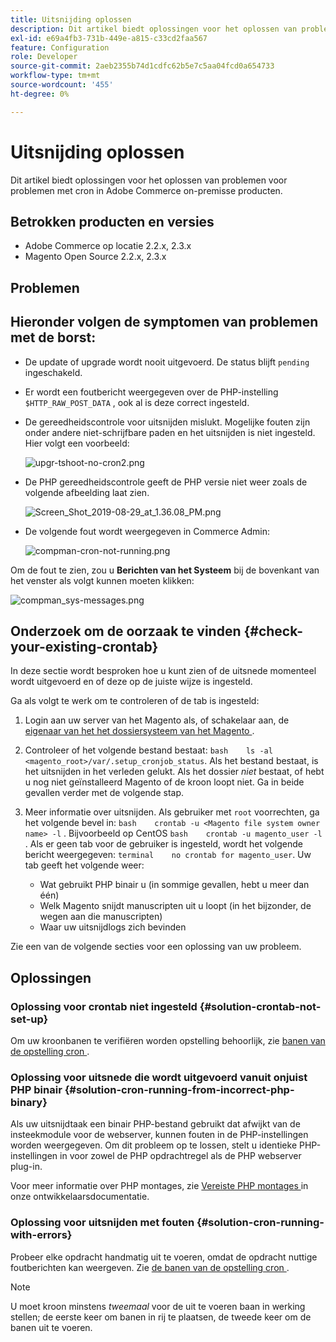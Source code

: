 ```yaml
---
title: Uitsnijding oplossen
description: Dit artikel biedt oplossingen voor het oplossen van problemen voor problemen met cron in Adobe Commerce on-premisse producten.
exl-id: e69a4fb3-731b-449e-a815-c33cd2faa567
feature: Configuration
role: Developer
source-git-commit: 2aeb2355b74d1cdfc62b5e7c5aa04fcd0a654733
workflow-type: tm+mt
source-wordcount: '455'
ht-degree: 0%

---
```


# Uitsnijding oplossen

Dit artikel biedt oplossingen voor het oplossen van problemen voor problemen met cron in Adobe Commerce on-premisse producten.

## Betrokken producten en versies

* Adobe Commerce op locatie 2.2.x, 2.3.x
* Magento Open Source 2.2.x, 2.3.x

## Problemen

## Hieronder volgen de symptomen van problemen met de borst:

* De update of upgrade wordt nooit uitgevoerd. De status blijft `pending` ingeschakeld.
* Er wordt een foutbericht weergegeven over de PHP-instelling `$HTTP_RAW_POST_DATA` , ook al is deze correct ingesteld.
* De gereedheidscontrole voor uitsnijden mislukt. Mogelijke fouten zijn onder andere niet-schrijfbare paden en het uitsnijden is niet ingesteld. Hier volgt een voorbeeld:

  ![ upgr-tshoot-no-cron2.png ](assets/upgr-tshoot-no-cron2.png)

* De PHP gereedheidscontrole geeft de PHP versie niet weer zoals de volgende afbeelding laat zien.

  ![ Screen_Shot_2019-08-29_at_1.36.08_PM.png ](assets/Screen_Shot_2019-08-29_at_1.36.08_PM.png)

* De volgende fout wordt weergegeven in Commerce Admin:

  ![ compman-cron-not-running.png ](assets/compman-cron-not-running.png)

Om de fout te zien, zou u **Berichten van het Systeem** bij de bovenkant van het venster als volgt kunnen moeten klikken:

![ compman_sys-messages.png ](assets/compman_sys-messages.png)

## Onderzoek om de oorzaak te vinden {#check-your-existing-crontab}

In deze sectie wordt besproken hoe u kunt zien of de uitsnede momenteel wordt uitgevoerd en of deze op de juiste wijze is ingesteld.

Ga als volgt te werk om te controleren of de tab is ingesteld:

1. Login aan uw server van het Magento als, of schakelaar aan, de [ eigenaar van het het dossiersysteem van het Magento ](https://experienceleague.adobe.com/en/docs/commerce-operations/installation-guide/prerequisites/file-system/overview).
1. Controleer of het volgende bestand bestaat:    `bash    ls -al <magento_root>/var/.setup_cronjob_status`. Als het bestand bestaat, is het uitsnijden in het verleden gelukt. Als het dossier *niet* bestaat, of hebt u nog niet geïnstalleerd Magento of de kroon loopt niet. Ga in beide gevallen verder met de volgende stap.
1. Meer informatie over uitsnijden. Als gebruiker met `root` voorrechten, ga het volgende bevel in:    `bash    crontab -u <Magento file system owner name> -l` . Bijvoorbeeld op CentOS `bash    crontab -u magento_user -l` .  Als er geen tab voor de gebruiker is ingesteld, wordt het volgende bericht weergegeven:    `terminal    no crontab for magento_user`. Uw tab geeft het volgende weer:

   * Wat gebruikt PHP binair u (in sommige gevallen, hebt u meer dan één)
   * Welk Magento snijdt manuscripten uit u loopt (in het bijzonder, de wegen aan die manuscripten)
   * Waar uw uitsnijdlogs zich bevinden

Zie een van de volgende secties voor een oplossing van uw probleem.

## Oplossingen

### Oplossing voor crontab niet ingesteld {#solution-crontab-not-set-up}

Om uw kroonbanen te verifiëren worden opstelling behoorlijk, zie [ banen van de opstelling cron ](https://experienceleague.adobe.com/en/docs/commerce-operations/installation-guide/next-steps/configuration).

### Oplossing voor uitsnede die wordt uitgevoerd vanuit onjuist PHP binair {#solution-cron-running-from-incorrect-php-binary}

Als uw uitsnijdtaak een binair PHP-bestand gebruikt dat afwijkt van de insteekmodule voor de webserver, kunnen fouten in de PHP-instellingen worden weergegeven. Om dit probleem op te lossen, stelt u identieke PHP-instellingen in voor zowel de PHP opdrachtregel als de PHP webserver plug-in.

Voor meer informatie over PHP montages, zie [ Vereiste PHP montages ](https://experienceleague.adobe.com/en/docs/commerce-operations/installation-guide/prerequisites/php-settings) in onze ontwikkelaarsdocumentatie.

### Oplossing voor uitsnijden met fouten {#solution-cron-running-with-errors}

Probeer elke opdracht handmatig uit te voeren, omdat de opdracht nuttige foutberichten kan weergeven. Zie [ de banen van de opstelling cron ](https://experienceleague.adobe.com/en/docs/commerce-operations/installation-guide/next-steps/configuration).

>[!NOTE]
>
>U moet kroon minstens *tweemaal* voor de uit te voeren baan in werking stellen; de eerste keer om banen in rij te plaatsen, de tweede keer om de banen uit te voeren.
